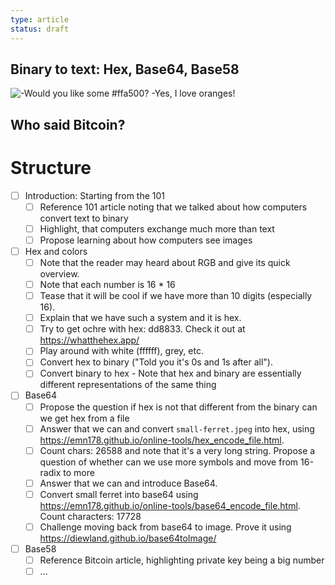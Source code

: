 ```yaml
---
type: article
status: draft
---
```


## Binary to text: Hex, Base64, Base58

![-Would you like some #ffa500? -Yes, I love oranges!](thumbnail.png)

## Who said Bitcoin?

# Structure

- [ ] Introduction: Starting from the 101
    - [ ] Reference 101 article noting that we talked about how computers convert text to binary
    - [ ] Highlight, that computers exchange much more than text
    - [ ] Propose learning about how computers see images
- [ ] Hex and colors
    - [ ] Note that the reader may heard about RGB and give its quick overview.
    - [ ] Note that each number is 16 * 16
    - [ ] Tease that it will be cool if we have more than 10 digits (especially 16).
    - [ ] Explain that we have such a system and it is hex.
    - [ ] Try to get ochre with hex: dd8833. Check it out at https://whatthehex.app/
    - [ ] Play around with white (ffffff), grey, etc.
    - [ ] Convert hex to binary ("Told you it's 0s and 1s after all").
    - [ ] Convert binary to hex - Note that hex and binary are essentially different representations of the same thing
- [ ] Base64
    - [ ] Propose the question if hex is not that different from the binary can we get hex from a file
    - [ ] Answer that we can and convert `small-ferret.jpeg` into hex, using https://emn178.github.io/online-tools/hex_encode_file.html. 
    - [ ] Count chars: 26588 and note that it's a very long string. Propose a question of whether can we use more symbols and move from 16-radix to more
    - [ ] Answer that we can and introduce Base64.
    - [ ] Convert small ferret into base64 using https://emn178.github.io/online-tools/base64_encode_file.html. Count characters: 17728
    - [ ] Challenge moving back from base64 to image. Prove it using https://diewland.github.io/base64toImage/
- [ ] Base58
    - [ ] Reference Bitcoin article, highlighting private key being a big number
    - [ ] ...
